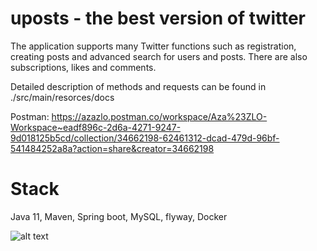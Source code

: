 # uposts - the best version of twitter

The application supports many Twitter functions such as registration, creating posts and advanced search for users and posts. There are also subscriptions, likes and comments.

Detailed description of methods and requests can be found in ./src/main/resorces/docs

Postman: https://azazlo.postman.co/workspace/Aza%23ZLO-Workspace~eadf896c-2d6a-4271-9247-9d018125b5cd/collection/34662198-62461312-dcad-479d-96bf-541484252a8a?action=share&creator=34662198

# Stack

Java 11, Maven, Spring boot, MySQL, flyway, Docker

![alt text](image.png)